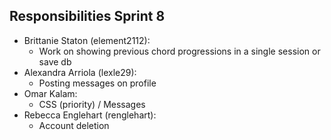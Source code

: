 ## Responsibilities Sprint 8
* Brittanie Staton (element2112): 
  - Work on showing previous chord progressions in a single session or save db
* Alexandra Arriola (lexle29): 
  - Posting messages on profile
* Omar Kalam:
  - CSS (priority) / Messages
* Rebecca Englehart (renglehart):
  - Account deletion

